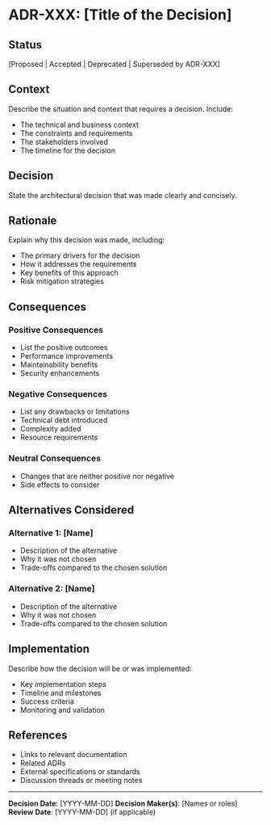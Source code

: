 # ADR-XXX: [Title of the Decision]

## Status

[Proposed | Accepted | Deprecated | Superseded by ADR-XXX]

## Context

Describe the situation and context that requires a decision. Include:

- The technical and business context
- The constraints and requirements
- The stakeholders involved
- The timeline for the decision

## Decision

State the architectural decision that was made clearly and concisely.

## Rationale

Explain why this decision was made, including:

- The primary drivers for the decision
- How it addresses the requirements
- Key benefits of this approach
- Risk mitigation strategies

## Consequences

### Positive Consequences

- List the positive outcomes
- Performance improvements
- Maintainability benefits
- Security enhancements

### Negative Consequences

- List any drawbacks or limitations
- Technical debt introduced
- Complexity added
- Resource requirements

### Neutral Consequences

- Changes that are neither positive nor negative
- Side effects to consider

## Alternatives Considered

### Alternative 1: [Name]

- Description of the alternative
- Why it was not chosen
- Trade-offs compared to the chosen solution

### Alternative 2: [Name]

- Description of the alternative
- Why it was not chosen
- Trade-offs compared to the chosen solution

## Implementation

Describe how the decision will be or was implemented:

- Key implementation steps
- Timeline and milestones
- Success criteria
- Monitoring and validation

## References

- Links to relevant documentation
- Related ADRs
- External specifications or standards
- Discussion threads or meeting notes

---

**Decision Date**: [YYYY-MM-DD]
**Decision Maker(s)**: [Names or roles]
**Review Date**: [YYYY-MM-DD] (if applicable)
